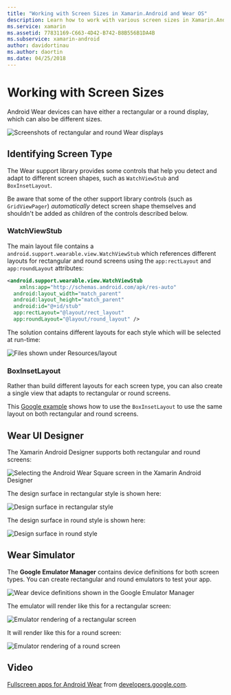 ```yaml
---
title: "Working with Screen Sizes in Xamarin.Android and Wear OS"
description: Learn how to work with various screen sizes in Xamarin.Android and Wear OS.
ms.service: xamarin
ms.assetid: 77831169-C663-4D42-B742-B8B556B1DA4B
ms.subservice: xamarin-android
author: davidortinau
ms.author: daortin
ms.date: 04/25/2018
---
```


# Working with Screen Sizes

Android Wear devices can have either a rectangular or a round display,
which can also be different sizes.

![Screenshots of rectangular and round Wear displays](screen-sizes-images/moyeu-wear.png)

## Identifying Screen Type

The Wear support library provides some controls that help you detect
and adapt to different screen shapes, such as `WatchViewStub` and
`BoxInsetLayout`.

Be aware that some of the other support library controls (such as
`GridViewPager`) *automatically* detect screen shape themselves and
shouldn't be added as children of the controls described below.

### WatchViewStub

The main layout file contains a
`android.support.wearable.view.WatchViewStub` which references
different layouts for rectangular and round screens using the
`app:rectLayout` and `app:roundLayout` attributes:

```xml
<android.support.wearable.view.WatchViewStub
    xmlns:app="http://schemas.android.com/apk/res-auto"
  android:layout_width="match_parent"
  android:layout_height="match_parent"
  android:id="@+id/stub"
  app:rectLayout="@layout/rect_layout"
  app:roundLayout="@layout/round_layout" />
```

The solution contains different layouts for each style which will be
selected at run-time:

![Files shown under Resources/layout](screen-sizes-images/solution.png)

### BoxInsetLayout

Rather than build different layouts for each screen type, you can also
create a single view that adapts to rectangular or round screens.

This
[Google example](https://developer.android.com/training/wearables/ui/layouts.html#same-layout)
shows how to use the `BoxInsetLayout` to use the same layout on both
rectangular and round screens.

## Wear UI Designer

The Xamarin Android Designer supports both rectangular and round
screens:

![Selecting the Android Wear Square screen in the Xamarin Android Designer](screen-sizes-images/design-screen-type.png)

The design surface in rectangular style is shown here:

![Design surface in rectangular style](screen-sizes-images/design-rect.png)

The design surface in round style is shown here:

![Design surface in round style](screen-sizes-images/design-round.png)

## Wear Simulator

The **Google Emulator Manager** contains device definitions for both
screen types. You can create rectangular and round emulators to test
your app.

![Wear device definitions shown in the Google Emulator Manager](screen-sizes-images/emulator-devices.png)

The emulator will render like this for a rectangular screen:

![Emulator rendering of a rectangular screen](screen-sizes-images/recipe-2.png)

It will render like this for a round screen:

![Emulator rendering of a round screen](screen-sizes-images/recipe-2-round.png)

## Video

[Fullscreen apps for Android Wear](https://www.youtube.com/watch?v=naf_WbtFAlY) from
[developers.google.com](https://www.youtube.com/channel/UC_x5XG1OV2P6uZZ5FSM9Ttw).
